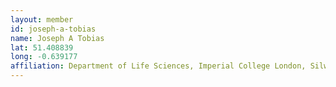 ```yaml
---
layout: member
id: joseph-a-tobias
name: Joseph A Tobias
lat: 51.408839
long: -0.639177
affiliation: Department of Life Sciences, Imperial College London, Silwood Park, UK
---
```



